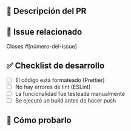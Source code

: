 ## 🚀 Descripción del PR

<!-- Explica brevemente qué se hizo y por qué -->

## 🔗 Issue relacionado

Closes #[número-del-issue]

## ✅ Checklist de desarrollo
- [ ] El código está formateado (Prettier)
- [ ] No hay errores de lint (ESLint)
- [ ] La funcionalidad fue testeada manualmente
- [ ] Se ejecutó un build antes de hacer push

## 🧪 Cómo probarlo

<!-- Instrucciones para revisar el PR paso a paso, en local o entorno de preview -->


